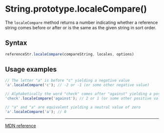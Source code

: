 # String.prototype.localeCompare()

The `localeCompare` method returns a number indicating whether a reference string comes before or after or is the same as the given string in sort order.

## Syntax

```js
referenceStr.localeCompare(compareString, locales, options)
```

## Usage examples

```js
// The letter "a" is before "c" yielding a negative value
'a'.localeCompare('c'); // -2 or -1 (or some other negative value)

// Alphabetically the word "check" comes after "against" yielding a positive value
'check'.localeCompare('against'); // 2 or 1 (or some other positive value)

// "a" and "a" are equivalent yielding a neutral value of zero
'a'.localeCompare('a'); // 0
```

---

[MDN reference](https://developer.mozilla.org/en-US/docs/Web/JavaScript/Reference/Global_Objects/String/localeCompare)
